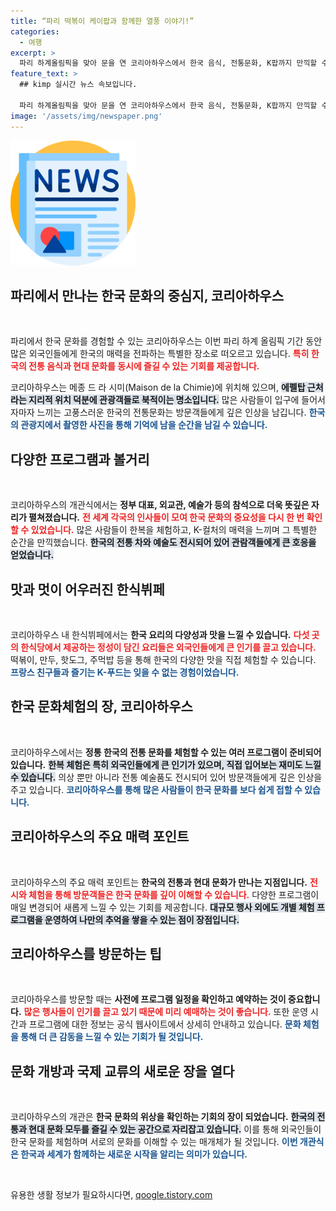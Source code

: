 ```yaml
---
title: “파리 떡볶이 케이팝과 함께한 열풍 이야기!”
categories:
  - 여행
excerpt: >
  파리 하계올림픽을 맞아 문을 연 코리아하우스에서 한국 음식, 전통문화, K팝까지 만끽할 수 있는 기회가 주어졌다. 에펠탑 근처에서 펼쳐진 다채로운 프로그램과 이벤트로, 한국의 멋을 심층적으로 경험할 수 있는 유쾌한 여행이 기대된다!
feature_text: >
  ## kimp 실시간 뉴스 속보입니다.

  파리 하계올림픽을 맞아 문을 연 코리아하우스에서 한국 음식, 전통문화, K팝까지 만끽할 수 있는 기회가 주어졌다. 에펠탑 근처에서 펼쳐진 다채로운 프로그램과 이벤트로, 한국의 멋을 심층적으로 경험할 수 있는 유쾌한 여행이 기대된다!
image: '/assets/img/newspaper.png'
---
```


<p><img src="/assets/img/newspaper.png" alt="kimplant 속보" /></p>

<h2 data-ke-size="size26">파리에서 만나는 한국 문화의 중심지, 코리아하우스</h2>

<p data-ke-size="size16">&nbsp;</p>

<p>파리에서 한국 문화를 경험할 수 있는 코리아하우스는 이번 파리 하계 올림픽 기간 동안 많은 외국인들에게 한국의 매력을 전파하는 특별한 장소로 떠오르고 있습니다. <b><span style="color: #ee2323;">특히 한국의 전통 음식과 현대 문화를 동시에 즐길 수 있는 기회를 제공합니다.</span></b> </p>

<p>코리아하우스는 메종 드 라 시미(Maison de la Chimie)에 위치해 있으며, <b><span style="background-color: #21538527;">에펠탑 근처라는 지리적 위치 덕분에 관광객들로 북적이는 명소입니다.</span></b> 많은 사람들이 입구에 들어서자마자 느끼는 고풍스러운 한국의 전통문화는 방문객들에게 깊은 인상을 남깁니다. <b><span style="color: #1a5490;">한국의 관광지에서 촬영한 사진을 통해 기억에 남을 순간을 남길 수 있습니다.</span></b></p>

<h2 data-ke-size="size26">다양한 프로그램과 볼거리</h2>

<p data-ke-size="size16">&nbsp;</p>

<p>코리아하우스의 개관식에서는 <b>정부 대표, 외교관, 예술가 등의 참석으로 더욱 뜻깊은 자리가 펼쳐졌습니다.</b> <b><span style="color: #ee2323;">전 세계 각국의 인사들이 모여 한국 문화의 중요성을 다시 한 번 확인할 수 있었습니다.</span></b> 많은 사람들이 한복을 체험하고, K-컬처의 매력을 느끼며 그 특별한 순간을 만끽했습니다. <b><span style="background-color: #21538527;">한국의 전통 차와 예술도 전시되어 있어 관람객들에게 큰 호응을 얻었습니다.</span></b></p>

<h2 data-ke-size="size26">맛과 멋이 어우러진 한식뷔페</h2>

<p data-ke-size="size16">&nbsp;</p>

<p>코리아하우스 내 한식뷔페에서는 <b>한국 요리의 다양성과 맛을 느낄 수 있습니다.</b> <b><span style="color: #ee2323;">다섯 곳의 한식당에서 제공하는 정성이 담긴 요리들은 외국인들에게 큰 인기를 끌고 있습니다.</span></b> 떡볶이, 만두, 핫도그, 주먹밥 등을 통해 한국의 다양한 맛을 직접 체험할 수 있습니다. <b><span style="color: #1a5490;">프랑스 친구들과 즐기는 K-푸드는 잊을 수 없는 경험이었습니다.</span></b></p>

<h2 data-ke-size="size26">한국 문화체험의 장, 코리아하우스</h2>

<p data-ke-size="size16">&nbsp;</p>

<p>코리아하우스에서는 <b>정통 한국의 전통 문화를 체험할 수 있는 여러 프로그램이 준비되어 있습니다.</b> <b><span style="background-color: #21538527;">한복 체험은 특히 외국인들에게 큰 인기가 있으며, 직접 입어보는 재미도 느낄 수 있습니다.</span></b> 의상 뿐만 아니라 전통 예술품도 전시되어 있어 방문객들에게 깊은 인상을 주고 있습니다. <b><span style="color: #1a5490;">코리아하우스를 통해 많은 사람들이 한국 문화를 보다 쉽게 접할 수 있습니다.</span></b></p>

<h2 data-ke-size="size26">코리아하우스의 주요 매력 포인트</h2>

<p data-ke-size="size16">&nbsp;</p>

<p>코리아하우스의 주요 매력 포인트는 <b>한국의 전통과 현대 문화가 만나는 지점입니다.</b> <b><span style="color: #ee2323;">전시와 체험을 통해 방문객들은 한국 문화를 깊이 이해할 수 있습니다.</span></b> 다양한 프로그램이 매일 변경되어 새롭게 느낄 수 있는 기회를 제공합니다. <b><span style="background-color: #21538527;">대규모 행사 외에도 개별 체험 프로그램을 운영하여 나만의 추억을 쌓을 수 있는 점이 장점입니다.</span></b></p>

<h2 data-ke-size="size26">코리아하우스를 방문하는 팁</h2>

<p data-ke-size="size16">&nbsp;</p>

<p>코리아하우스를 방문할 때는 <b>사전에 프로그램 일정을 확인하고 예약하는 것이 중요합니다.</b> <b><span style="color: #ee2323;">많은 행사들이 인기를 끌고 있기 때문에 미리 예매하는 것이 좋습니다.</span></b> 또한 운영 시간과 프로그램에 대한 정보는 공식 웹사이트에서 상세히 안내하고 있습니다. <b><span style="color: #1a5490;">문화 체험을 통해 더 큰 감동을 느낄 수 있는 기회가 될 것입니다.</span></b></p>

<h2 data-ke-size="size26">문화 개방과 국제 교류의 새로운 장을 열다</h2>

<p data-ke-size="size16">&nbsp;</p>

<p>코리아하우스의 개관은 <b>한국 문화의 위상을 확인하는 기회의 장이 되었습니다.</b> <b><span style="background-color: #21538527;">한국의 전통과 현대 문화 모두를 즐길 수 있는 공간으로 자리잡고 있습니다.</span></b> 이를 통해 외국인들이 한국 문화를 체험하며 서로의 문화를 이해할 수 있는 매개체가 될 것입니다. <b><span style="color: #1a5490;">이번 개관식은 한국과 세계가 함께하는 새로운 시작을 알리는 의미가 있습니다.</span></b></p>

<p data-ke-size="size16">&nbsp;</p>
유용한 생활 정보가 필요하시다면, <a href="https://qoogle.tistory.com" rel="dofollow">qoogle.tistory.com</a>


